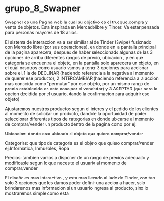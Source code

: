 # grupo_8_Swapner

Swapner es una Pagina web la cual su objetivo es el trueque,compra y venta  de objetos. Esta inspirada en Mercadolibre y Tinder. Va estar pensada para personas mayores de 18 anios.

El sistema de interaccion va a ser similiar al de Tinder (Swipe) fusionado con Mercado libre (por sus operaciones), en donde en la pantalla principal de la pagina aparecera, despues de haber seleccionado algunas de las 3 opciones de arriba diferentes rangos de precio, ubicacion , y en que categoria se encuentra el objeto,
en la pantalla solo aparecera un objeto, en el cual nosotros como usuario vamos a tener 3 opciones para 
accionar sobre el, 1 la de DECLINAR (haciendo referencia a la negativa al momento de querer ese producto),
2 INTERCAMBIAR (haciendo referencia a la accion mas conocida como "permutar" por ese objeto, por un mismo rango de precio establecido en este caso por el vendedor) y 3 ACEPTAR (que sera la opcion decidida por el usuario, dando la confirmacion para adquirir ese objeto)

Ajustaremos nuestros productos segun el interes y el pedido de los clientes al momento de solicitar
un producto, dandole la oportunidad de poder seleccionar diferentes tipos de categorias en donde ubicarse
al momento de comprar/vender un producto dentro de la pagina como por ej:

Ubicacion: donde esta ubicado el objeto que quiero comprar/vender

Categorias: que tipo de categoria es el objeto que quiero comprar/vender ej:Informatica, Inmuebles, Ropa

Precios: tambien vamos a disponer de un rango de precios adecuado y modificable segun lo que necesite 
el usuario al momento de comprar/vender

El diseño es mas interactivo , y esta mas llevado al lado de Tinder, con tan solo 3 opciones que les damos
poder definir una accion a hacer, solo brindaremos mas informacion si un usuario ingresa al producto, sino
lo mostraremos simple como esta
